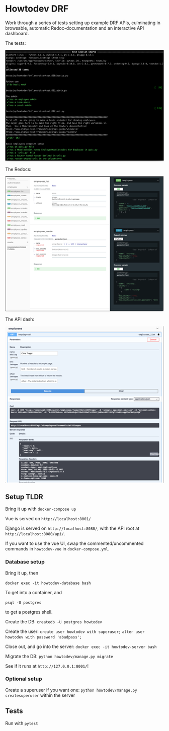 # Howtodev DRF

Work through a series of tests setting up example DRF APIs, culminating in browsable, automatic Redoc-documentation and an interactive API dashboard.

The tests:

![Guidebook](howtodev-server/img/guidebook.png)

The Redocs:

![Redocs](howtodev-server/img/redocs.png)

The API dash:

![Swagger](howtodev-server/img/swagger.png)

## Setup TLDR

Bring it up with `docker-compose up`

Vue is served on `http://localhost:8001/`

Django is served on `http://localhost:8080/`, with the API root at `http://localhost:8080/api/`.

If you want to use the vue UI, swap the commented/uncommented commands in `howtodev-vue` in `docker-compose.yml`.

### Database setup

Bring it up, then

`docker exec -it howtodev-database bash`

To get into a container, and

`psql -U postgres`

to get a postgres shell.

Create the DB:
`createdb -U postgres howtodev`

Create the user:
`create user howtodev with superuser;`
`alter user howtodev with password 'abadpass';`

Close out, and go into the server:
`docker exec -it howtodev-server bash`

Migrate the DB:
`python howtodev/manage.py migrate`

See if it runs at `http://127.0.0.1:8001/`!

### Optional setup

Create a superuser if you want one:
`python howtodev/manage.py createsuperuser` within the server

## Tests

Run with `pytest`

